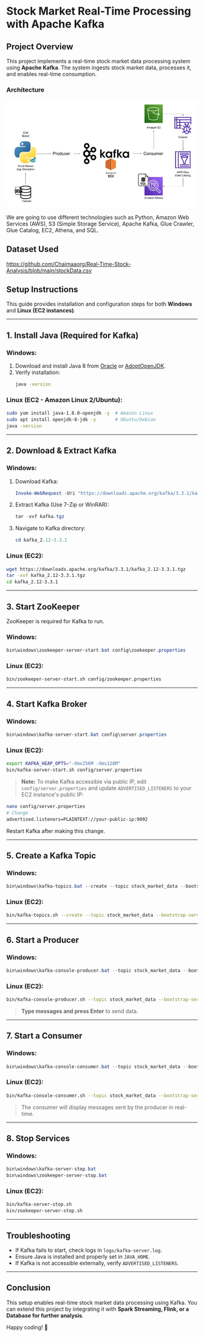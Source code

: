 # Stock Market Real-Time Processing with Apache Kafka

## Project Overview
This project implements a real-time stock market data processing system using **Apache Kafka**. The system ingests stock market data, processes it, and enables real-time consumption.

### **Architecture**
![Project Architecture](Architecture.jpg)

We are going to use different technologies such as Python, Amazon Web Services (AWS), S3 (Simple Storage Service), Apache Kafka, Glue Crawler, Glue Catalog, EC2, Athena, and SQL.

## **Dataset Used**
https://github.com/Chaimaaorg/Real-Time-Stock-Analysis/blob/main/stockData.csv

## **Setup Instructions**
This guide provides installation and configuration steps for both **Windows** and **Linux (EC2 instances)**.

---
## **1. Install Java (Required for Kafka)**
### **Windows:**
1. Download and install Java 8 from [Oracle](https://www.oracle.com/java/technologies/javase/javase8-archive-downloads.html) or [AdoptOpenJDK](https://adoptopenjdk.net/).
2. Verify installation:
   ```sh
   java -version
   ```

### **Linux (EC2 - Amazon Linux 2/Ubuntu):**
```sh
sudo yum install java-1.8.0-openjdk -y  # Amazon Linux
sudo apt install openjdk-8-jdk -y       # Ubuntu/Debian
java -version
```

---
## **2. Download & Extract Kafka**
### **Windows:**
1. Download Kafka:
   ```powershell
   Invoke-WebRequest -Uri "https://downloads.apache.org/kafka/3.3.1/kafka_2.12-3.3.1.tgz" -OutFile "kafka.tgz"
   ```
2. Extract Kafka (Use 7-Zip or WinRAR):
   ```powershell
   tar -xvf kafka.tgz
   ```
3. Navigate to Kafka directory:
   ```powershell
   cd kafka_2.12-3.3.1
   ```

### **Linux (EC2):**
```sh
wget https://downloads.apache.org/kafka/3.3.1/kafka_2.12-3.3.1.tgz
tar -xvf kafka_2.12-3.3.1.tgz
cd kafka_2.12-3.3.1
```

---
## **3. Start ZooKeeper**
ZooKeeper is required for Kafka to run.

### **Windows:**
```powershell
bin\windows\zookeeper-server-start.bat config\zookeeper.properties
```

### **Linux (EC2):**
```sh
bin/zookeeper-server-start.sh config/zookeeper.properties
```

---
## **4. Start Kafka Broker**
### **Windows:**
```powershell
bin\windows\kafka-server-start.bat config\server.properties
```

### **Linux (EC2):**
```sh
export KAFKA_HEAP_OPTS="-Xmx256M -Xms128M"
bin/kafka-server-start.sh config/server.properties
```

> **Note:** To make Kafka accessible via public IP, edit `config/server.properties` and update `ADVERTISED_LISTENERS` to your EC2 instance's public IP:
```sh
nano config/server.properties
# Change
advertised.listeners=PLAINTEXT://your-public-ip:9092
```
Restart Kafka after making this change.

---
## **5. Create a Kafka Topic**
### **Windows:**
```powershell
bin\windows\kafka-topics.bat --create --topic stock_market_data --bootstrap-server localhost:9092 --replication-factor 1 --partitions 1
```

### **Linux (EC2):**
```sh
bin/kafka-topics.sh --create --topic stock_market_data --bootstrap-server your-public-ip:9092 --replication-factor 1 --partitions 1
```

---
## **6. Start a Producer**
### **Windows:**
```powershell
bin\windows\kafka-console-producer.bat --topic stock_market_data --bootstrap-server localhost:9092
```

### **Linux (EC2):**
```sh
bin/kafka-console-producer.sh --topic stock_market_data --bootstrap-server your-public-ip:9092
```
> **Type messages and press Enter** to send data.

---
## **7. Start a Consumer**
### **Windows:**
```powershell
bin\windows\kafka-console-consumer.bat --topic stock_market_data --bootstrap-server localhost:9092
```

### **Linux (EC2):**
```sh
bin/kafka-console-consumer.sh --topic stock_market_data --bootstrap-server your-public-ip:9092
```
> The consumer will display messages sent by the producer in real-time.

---
## **8. Stop Services**
### **Windows:**
```powershell
bin\windows\kafka-server-stop.bat
bin\windows\zookeeper-server-stop.bat
```

### **Linux (EC2):**
```sh
bin/kafka-server-stop.sh
bin/zookeeper-server-stop.sh
```

---
## **Troubleshooting**
- If Kafka fails to start, check logs in `logs/kafka-server.log`.
- Ensure Java is installed and properly set in `JAVA_HOME`.
- If Kafka is not accessible externally, verify `ADVERTISED_LISTENERS`.

---
## **Conclusion**
This setup enables real-time stock market data processing using Kafka. You can extend this project by integrating it with **Spark Streaming, Flink, or a Database for further analysis**.

Happy coding! 🚀

